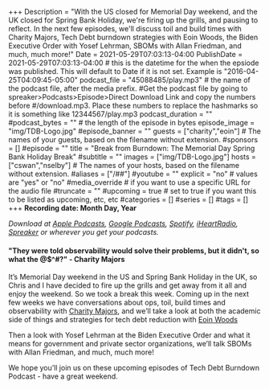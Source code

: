 +++
Description = "With the US closed for Memorial Day weekend, and the UK closed for Spring Bank Holiday, we're firing up the grills, and pausing to reflect. In the next few episodes, we'll discuss toil and build times with Charity Majors, Tech Debt burndown strategies with Eoin Woods, the Biden Executive Order with Yosef Lehrman, SBOMs with Allan Friedman, and much, much more!"
Date = 2021-05-29T07:03:13-04:00
PublishDate = 2021-05-29T07:03:13-04:00 # this is the datetime for the when the epsiode was published. This will default to Date if it is not set. Example is "2016-04-25T04:09:45-05:00"
podcast_file = "45088485/play.mp3" # the name of the podcast file, after the media prefix.
#Get the podcast file by going to spreaker>Podcasts>Episode>Direct Download Link and copy the numbers before
#/download.mp3. Place these numbers to replace the hashmarks so it is something like 12344567/play.mp3 
podcast_duration = ""
#podcast_bytes = "" # the length of the episode in bytes
episode_image = "img/TDB-Logo.jpg"
#episode_banner = ""
guests = ["charity","eoin"] # The names of your guests, based on the filename without extension.
#sponsors = []
#episode = ""
title = "Break from Burndown: The Memorial Day Spring Bank Holiday Break"
#subtitle = ""
images = ["img/TDB-Logo.jpg"]
hosts = ["cswan","nselby"] # The names of your hosts, based on the filename without extension.
#aliases = ["/##"]
#youtube = ""
explicit = "no" # values are "yes" or "no"
#media_override # if you want to use a specific URL for the audio file
#truncate = ""
#upcoming = true # set to true if you want this to be listed as upcoming, etc, etc
#categories = []
#series = []
#tags = []
+++
**Recording date: Month Day, Year**

*Download at [Apple Podcasts](https://podcastsconnect.apple.com/my-podcasts/the-tech-debt-burndown-podcast/1562710899), [Google Podcasts](https://podcasts.google.com/feed/aHR0cHM6Ly93d3cuc3ByZWFrZXIuY29tL3Nob3cvNDg3MzE4MC9lcGlzb2Rlcy9mZWVk), [Spotify](https://open.spotify.com/show/0t15PUgvQYNWQ6LYXJ8zkz), [iHeartRadio](https://iheart.com/podcast/81137852), [Spreaker](https://www.spreaker.com/show/the-tech-debt-burndown-podcast) or wherever you get your podcasts.*

#### "They were told observability would solve their problems, but it didn't, so what the @$^#?" - Charity Majors ####

It’s Memorial Day weekend in the US and Spring Bank Holiday in the UK, so Chris and I have decided to fire up the grills and get away from it all and enjoy the weekend. So we took a break this week. Coming up in the next few weeks we have conversations about ops, toil, build times and observability with [Charity Majors](https://techdebtburndown.com/guest/charity/), and we’ll take a look at both the academic side of things and strategies for tech debt reduction with [Eoin Woods](https://techdebtburndown.com/guest/eoin/)

Then a look with Yosef Lehrman at the Biden Executive Order and what it means for government and private sector organizations, we’ll talk SBOMs with Allan Friedman, and much, much more! 

We hope you’ll join us on these upcoming episodes of Tech Debt Burndown Podcast - have a great weekend. 



